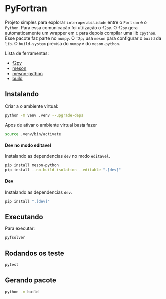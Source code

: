 # PyFortran

Projeto simples para explorar `interoperabilidade` entre o `Fortran` e o `Python`. Para essa comunicação foi utilização o `f2py`. O `f2py` gera automaticamente um wrapper em `C` para depois compilar uma lib `cpython`. Esse pacote faz parte no `numpy`. O `f2py` usa `meson` para configurar o `build` da `lib`. O `build-system` precisa do `numpy` é do  `meson-python`.

Lista de ferramentas:

 - [f2py](https://numpy.org/doc/stable/f2py/)
 - [meson](https://mesonbuild.com/)
 - [meson-python](https://mesonbuild.com/meson-python/)
 - [build](https://pypa-build.readthedocs.io/en/latest/)

## Instalando

Criar a o ambiente virtual:

```bash
python -m venv .venv --upgrade-deps
```

Apos de ativar o ambiente virtual basta fazer

```bash
source .venv/bin/activate
```

#### Dev no modo editavel

Instalando as dependencias `dev` no modo `editavel`.

```bash
pip install meson-python
pip install --no-build-isolation --editable ".[dev]"
```

#### Dev

Instalando as dependencias `dev`.

```bash
pip install ".[dev]"
```

## Executando

Para executar:

```bash
pyfsolver
```

## Rodandos os teste

```bash
pytest
```

## Gerando pacote

```bash
python -m build
```
